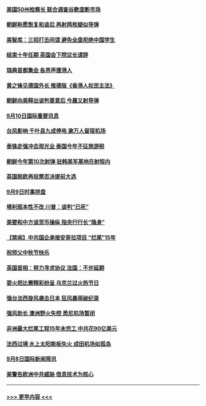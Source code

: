 #### [美国50州检察长 联合调查谷歌垄断市场](../pages/prog202/a102661963.md?t=09101800) 
#### [朝鲜称愿恢复和谈后 再射两枚疑似导弹](../pages/prog202/a102661930.md?t=09101800) 
#### [美智库：三招打击间谍 避免全盘拒绝中国学生](../pages/prog202/a102661754.md?t=09101800) 
#### [结束十年任期 英国会下院议长请辞](../pages/prog202/a102661692.md?t=09101800) 
#### [瑞典首都集会 各界声援港人](../pages/prog202/a102661722.md?t=09101800) 
#### [黄之锋见德国外长 推德版《香港人权民主法》](../pages/prog202/a102661715.md?t=09101800) 
#### [朝鲜向美释出谈判善意后 今晨又射导弹](../pages/prog202/a102661700.md?t=09101800) 
#### [9月10日国际重要讯息](../pages/prog202/a102661697.md?t=09101800) 
#### [台风影响 千叶县九成停电 逾万人留宿机场](../pages/prog202/a102661669.md?t=09101800) 
#### [泰铢走强冲击观光业 泰国今年不征旅游税](../pages/prog202/a102661659.md?t=09101800) 
#### [朝鲜今年第10次射弹 驻韩美军基地在射程内](../pages/prog202/a102661526.md?t=09101800) 
#### [英国脱欧再投票否决提前大选](../pages/prog202/a102661403.md?t=09101800) 
#### [9月9日时事拼盘](../pages/prog202/a102661357.md?t=09101800) 
#### [塔利班本性不改 川普：谈判“已死”](../pages/prog202/a102661318.md?t=09101800) 
#### [美要和中方谈货币操纵 指央行行长“隐身”](../pages/prog202/a102661297.md?t=09101800) 
#### [【禁闻】中共国企承接安哥拉项目 “烂尾”15年](../pages/prog202/a102661293.md?t=09101800) 
#### [祝师父中秋节快乐](../pages/prog202/a102661228.md?t=09101800) 
#### [英国首相：努力寻求协议  法国：不许延期](../pages/prog202/a102661177.md?t=09101800) 
#### [耍火把比赛精彩纷呈 乌克兰过火热节日](../pages/prog202/a102661164.md?t=09101800) 
#### [强台法西旋风袭击日本  狂风暴雨破纪录](../pages/prog202/a102661146.md?t=09101800) 
#### [强风助长 澳洲野火失控 悉尼机场暂闭](../pages/prog202/a102661143.md?t=09101800) 
#### [非洲最大烂尾工程15年未完工 中共花90亿美元](../pages/prog202/a102661038.md?t=09101800) 
#### [法西过境 水上太阳能板失火 成田机场如孤岛](../pages/prog202/a102661013.md?t=09101800) 
#### [9月8日国际新闻简讯](../pages/prog202/a102661005.md?t=09101800) 
#### [美警告欧洲中共威胁  信息技术为核心](../pages/prog202/a102661009.md?t=09101800) 

----
#### [ >>> 更早内容 <<< ](../indexes/prog202-earlier.md)
